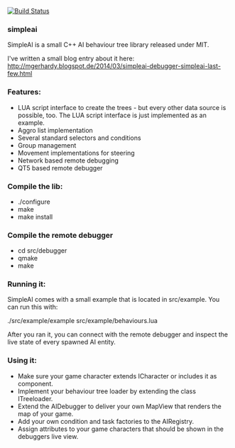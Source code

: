 [![Build Status](https://travis-ci.org/mgerhardy/simpleai.svg?branch=master)](https://travis-ci.org/mgerhardy/simpleai)

### simpleai

SimpleAI is a small C++ AI behaviour tree library released under MIT.

I've written a small blog entry about it here: http://mgerhardy.blogspot.de/2014/03/simpleai-debugger-simpleai-last-few.html

### Features:

* LUA script interface to create the trees - but every other data source
  is possible, too. The LUA script interface is just implemented as an
  example.
* Aggro list implementation
* Several standard selectors and conditions
* Group management
* Movement implementations for steering
* Network based remote debugging
* QT5 based remote debugger

### Compile the lib:

* ./configure
* make
* make install

### Compile the remote debugger

* cd src/debugger
* qmake
* make

### Running it:

SimpleAI comes with a small example that is located in src/example. You can
run this with:

  ./src/example/example src/example/behaviours.lua

After you ran it, you can connect with the remote debugger and inspect the live
state of every spawned AI entity.

### Using it:

* Make sure your game character extends ICharacter or includes it as component.
* Implement your behaviour tree loader by extending the class ITreeloader.
* Extend the AIDebugger to deliver your own MapView that renders the map of
  your game.
* Add your own condition and task factories to the AIRegistry.
* Assign attributes to your game characters that should be shown in the
  debuggers live view.
